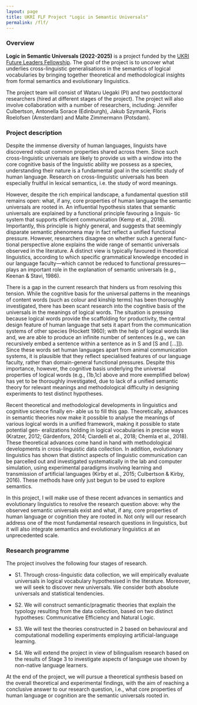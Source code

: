 ```yaml
---
layout: page
title: UKRI FLF Project "Logic in Semantic Universals"
permalink: /flf/
---
```


### Overview

**Logic in Semantic Universals (2022-2025)** is a project funded by the [UKRI
Future Leaders
Fellowship](https://www.ukri.org/our-work/developing-people-and-skills/future-leaders-fellowships/).
The goal of the project is to uncover what underlies cross-linguistic
generalisations in the semantics of logical vocabularies by bringing together
theoretical and methodological insights from formal semantics and evolutionary
linguistics.

The project team will consist of Wataru Uegaki (PI) and two postdoctoral
researchers (hired at different stages of the project). The project will also
involve collaboration with a number of researchers, including: Jennifer 
Culbertson, Antonella Sorace (Edinburgh), Jakub Szymanik, Floris Roelofsen (Amsterdam)
and Malte Zimmermann (Potsdam). 

### Project description

Despite the immense diversity of human languages, linguists have discovered
robust common properties shared across them. Since such cross-linguistic
universals are likely to provide us with a window into the core cognitive
basis of the linguistic ability we possess as a species, understanding their
nature is a fundamental goal in the scientific study of human language.
Research on cross-linguistic universals has been especially fruitful in
lexical semantics, i.e. the study of word meanings.

However, despite the rich empirical landscape, a fundamental question still
remains open: what, if any, core properties of human language the semantic
universals are rooted in. An influential hypothesis states that semantic
universals are explained by a functional principle favouring a linguis- tic
system that supports efficient communication (Kemp et al., 2018). Importantly,
this principle is highly general, and suggests that seemingly disparate
semantic phenomena may in fact reflect a unified functional pressure. However,
researchers disagree on whether such a general func- tional perspective alone
explains the wide range of semantic universals observed in the literature. A
distinct view is typically favoured in theoretical linguistics, according to
which specific grammatical knowledge encoded in our language faculty—which
cannot be reduced to functional pressures— plays an important role in the
explanation of semantic universals (e.g., Keenan & Stavi, 1986).

There is a gap in the current research that hinders us from resolving this
tension. While the cognitive basis for the universal patterns in the meanings
of content words (such as colour and kinship terms) has been thoroughly
investigated, there has been scant research into the cognitive basis of the
universals in the meanings of logical words. The situation is pressing because
logical words provide the scaffolding for productivity, the central design
feature of human language that sets it apart from the communication systems of
other species (Hockett 1960); with the help of logical words like and, we are
able to produce an infinite number of sentences (e.g., we can recursively
embed a sentence within a sentence as in S and [S and [...]]). Since these
words set human languages apart from animal communication systems, it is
plausible that they reflect specialised features of our language faculty,
rather than domain-general functional pressures. Despite this importance,
however, the cognitive basis underlying the universal properties of logical
words (e.g., (1b,1c) above and more exemplified below) has yet to be
thoroughly investigated, due to lack of a unified semantic theory for relevant
meanings and methodological difficulty in designing experiments to test
distinct hypotheses.

Recent theoretical and methodological developments in linguistics and
cognitive science finally en- able us to fill this gap. Theoretically,
advances in semantic theories now make it possible to analyse the meanings of
various logical words in a unified framework, making it possible to state
potential gen- eralizations holding in logical vocabularies in precise ways
(Kratzer, 2012; Gärdenfors, 2014; Ciardelli et al., 2018; Chemla et al.,
2018). These theoretical advances come hand in hand with methodological
developments in cross-linguistic data collection. In addition, evolutionary
linguistics has shown that distinct aspects of linguistic communication can be
parcelled out and investigated systematically in the lab and computer
simulation, using experimental paradigms involving learning and transmission
of artificial languages (Kirby et al., 2015; Culbertson & Kirby, 2016). These
methods have only just begun to be used to explore semantics.

In this project, I will make use of these recent advances in semantics and
evolutionary linguistics to resolve the research question above: why the
observed semantic universals exist and what, if any, core properties of human
language or cognition they are rooted in. Not only will our research address
one of the most fundamental research questions in linguistics, but it will
also integrate semantics and evolutionary linguistics at an unprecedented
scale. 

### Research programme

The project involves the following four stages of research.

- S1. Through cross-linguistic data collection, we will empirically evaluate universals in logical vocabulary hypothesised in the literature. Moreover, we will seek to discover new universals. We consider both absolute universals and statistical tendencies.

- S2. We will construct semantic/pragmatic theories that explain the typology resulting from the data collection, based on two distinct hypotheses: Communicative Efficiency and Natural Logic.

- S3. We will test the theories constructed in 2 based on behavioural and computational modelling
experiments employing artificial-language learning.

- S4. We will extend the project in view of bilingualism research based on the results of Stage 3 to
investigate aspects of language use shown by non-native language learners.

At the end of the project, we will pursue a theoretical synthesis based on the overall theoretical and experimental findings, with the aim of reaching a conclusive answer to our research question, i.e., what core properties of human language or cognition are the semantic universals rooted in.
